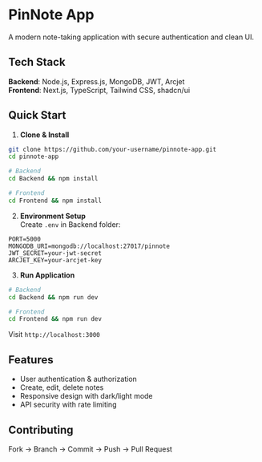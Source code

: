 # PinNote App

A modern note-taking application with secure authentication and clean UI.

## Tech Stack

**Backend**: Node.js, Express.js, MongoDB, JWT, Arcjet  
**Frontend**: Next.js, TypeScript, Tailwind CSS, shadcn/ui

## Quick Start

1. **Clone & Install**
```bash
git clone https://github.com/your-username/pinnote-app.git
cd pinnote-app

# Backend
cd Backend && npm install

# Frontend  
cd Frontend && npm install
```

2. **Environment Setup**  
Create `.env` in Backend folder:
```env
PORT=5000
MONGODB_URI=mongodb://localhost:27017/pinnote
JWT_SECRET=your-jwt-secret
ARCJET_KEY=your-arcjet-key
```

3. **Run Application**
```bash
# Backend
cd Backend && npm run dev

# Frontend
cd Frontend && npm run dev
```

Visit `http://localhost:3000`

## Features

- User authentication & authorization
- Create, edit, delete notes
- Responsive design with dark/light mode
- API security with rate limiting

## Contributing

Fork → Branch → Commit → Push → Pull Request